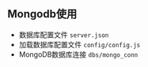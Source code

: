 ## Mongodb使用

- 数据库配置文件 `server.json`
- 加载数据库配置文件 `config/config.js`
- MongoDB数据库连接 `dbs/mongo_conn`


